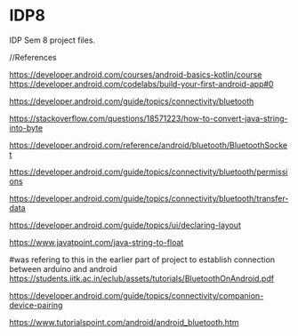 # IDP8
IDP Sem 8 project files.

//References

https://developer.android.com/courses/android-basics-kotlin/course
https://developer.android.com/codelabs/build-your-first-android-app#0

https://developer.android.com/guide/topics/connectivity/bluetooth

https://stackoverflow.com/questions/18571223/how-to-convert-java-string-into-byte

https://developer.android.com/reference/android/bluetooth/BluetoothSocket

https://developer.android.com/guide/topics/connectivity/bluetooth/permissions

https://developer.android.com/guide/topics/connectivity/bluetooth/transfer-data

https://developer.android.com/guide/topics/ui/declaring-layout

https://www.javatpoint.com/java-string-to-float

#was refering to this in the earlier part of project to establish connection between arduino and android
https://students.iitk.ac.in/eclub/assets/tutorials/BluetoothOnAndroid.pdf


https://developer.android.com/guide/topics/connectivity/companion-device-pairing

https://www.tutorialspoint.com/android/android_bluetooth.htm

